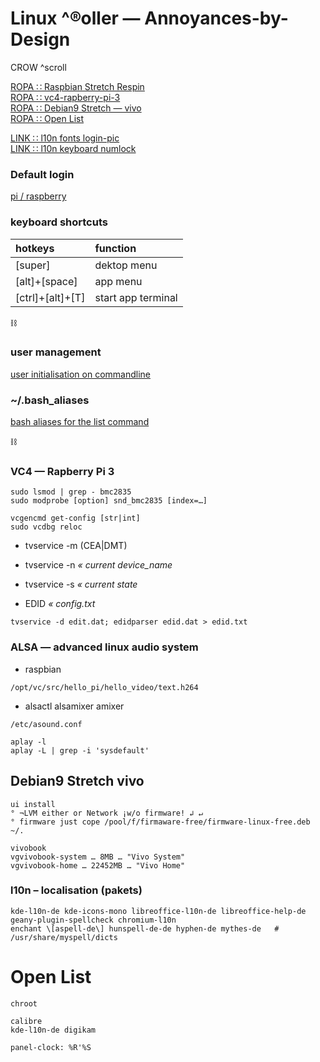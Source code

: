 # Linux ^®oller — Annoyances-by-Design
CROW ^scroll

[ROPA ∷ Raspbian Stretch Respin](#raspbian-blank-on-16g-linux-install-respin)  
[ROPA ∷ vc4-rapberry-pi-3](#vc4-rapberry-pi-3)  
[ROPA ∷ Debian9 Stretch — vivo](#debian9-stretch-vivo)  
[ROPA ∷ Open List](#open-list)  


[LINK ∷ l10n fonts login-pic](./faq--l10n-fontyin.md)  
[LINK ∷ l10n keyboard numlock](./faq--l10n-keyboard.md)  


### Default login

[ pi / raspberry ](https://downloads.raspberrypi.org/raspbian/images/)


### keyboard shortcuts

| hotkeys | function |
| :--- | :--- |
| \[super\] | dektop menu |
| \[alt\]+\[space\] | app menu |
| \[ctrl\]+\[alt\]+\[T\] | start app terminal |


:chains:

### user management

[ user initialisation on commandline ](./raw--config-userdirectory.md)


### ~/.bash_aliases

[ bash aliases for the list command ](./raw--config-bash.md)


:chains:

### VC4 — Rapberry Pi 3 
```
sudo lsmod | grep - bmc2835
sudo modprobe [option] snd_bmc2835 [index=…]
```
```
vcgencmd get-config [str|int]
sudo vcdbg reloc
```


* tvservice -m (CEA|DMT)
* tvservice -n _« current device\_name_
* tvservice -s _« current state_

* EDID _« config.txt_
```
tvservice -d edit.dat; edidparser edid.dat > edid.txt
```


### ALSA — advanced linux audio system
* raspbian
```
/opt/vc/src/hello_pi/hello_video/text.h264
```

* alsactl alsamixer amixer
```
/etc/asound.conf
```
```
aplay -l
aplay -L | grep -i 'sysdefault'
```

## Debian9 Stretch vivo
```
ui install
° ¬LVM either or Network ¡w/o firmware! ↲ ↵
° firmware just cope /pool/f/firmaware-free/firmware-linux-free.deb ~/.

vivobook
vgvivobook-system … 8MB … "Vivo System"
vgvivobook-home … 22452MB … "Vivo Home"
```
### l10n – localisation (pakets)

```
kde-l10n-de kde-icons-mono libreoffice-l10n-de libreoffice-help-de geany-plugin-spellcheck chromium-l10n
enchant \[aspell-de\] hunspell-de-de hyphen-de mythes-de   # /usr/share/myspell/dicts
```

# Open List
```
chroot

calibre
kde-l10n-de digikam

panel-clock: %R'%S

```
